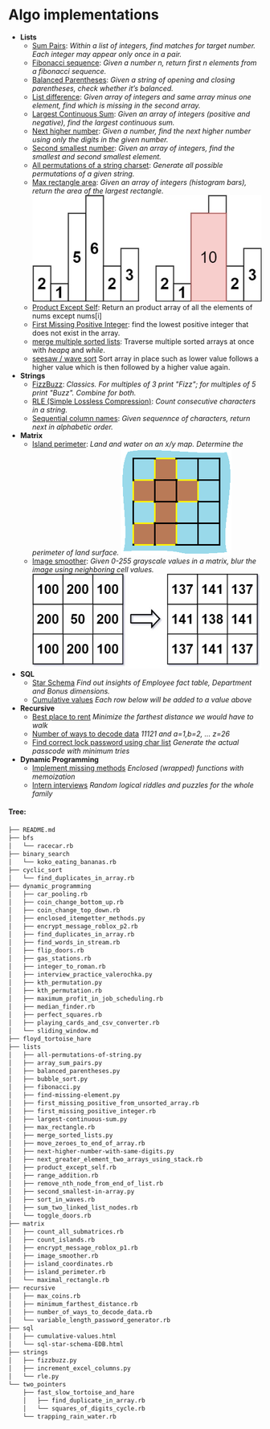 # Algo implementations
- **Lists**
  * [Sum Pairs](lists/array_sum_pairs.py): 
    *Within a list of integers, find matches for target number. Each integer may appear only once in a pair.*
  * [Fibonacci sequence](lists/fibonacci.py):
    *Given a number n, return first n elements from a fibonacci sequence.*
  * [Balanced Parentheses](lists/balanced_parentheses.py):
    *Given a string of opening and closing parentheses, check whether it’s balanced.* 
  * [List difference](lists/find-missing-element.py):
    *Given array of integers and same array minus one element, find which is missing in the second array.* 
  * [Largest Continuous Sum](lists/largest-continuous-sum.py):
    *Given an array of integers (positive and negative), find the largest continuous sum.* 
  * [Next higher number](lists/next-higher-number-with-same-digits.py):
    *Given a number, find the next higher number using only the digits in the given number.*
  * [Second smallest number](lists/second_smallest-in-array.py):
    *Given an array of integers, find the smallest and second smallest element.*
  * [All permutations of a string charset](lists/all-permutations-of-string.py):
    *Generate all possible permutations of a given string.*
  * [Max rectangle area](lists/max_rectangle.rb):
    *Given an array of integers (histogram bars), return the area of the largest rectangle.*
    ![Max rectangle](lists/images/max_rectangle.jpeg)
  * [Product Except Self](lists/product_except_self.rb):
    Return an product array of all the elements of nums except nums[i]  
  * [First Missing Positive Integer](lists/first_missing_positive_integer.rb):
    find the lowest positive integer that does not exist in the array.  
  * [merge multiple sorted lists](lists/merge_sorted_lists.py):
    Traverse multiple sorted arrays at once with *heapq* and _while_.  
  * [seesaw / wave sort](lists/sort_in_waves.rb)
    Sort array in place such as lower value follows a higher value which is then followed by a higher value again.
- **Strings**
  * [FizzBuzz](strings/fizzbuzz.py): 
    *Classics. For multiples of 3 print "Fizz"; for multiples of 5 print "Buzz". Combine for both.*
  * [RLE (Simple Lossless Compression)](strings/rle.py):
    *Count consecutive characters in a string.* 
  * [Sequential column names](strings/increment_excel_columns.py):
    *Given sequennce of characters, return next in alphabetic order.* 
- **Matrix**
  * [Island perimeter](matrix/island_perimeter.rb): 
    *Land and water on an x/y map. Determine the perimeter of land surface.*
    ![Island perimeter](matrix/images/island_perimeter.png)
  * [Image smoother](matrix/image_smoother.rb): 
    *Given 0-255 grayscale values in a matrix, blur the image using neighboring cell values.*
    ![Image Smoother](matrix/images/image_smoother.png)
- **SQL**
  * [Star Schema](http://htmlpreview.github.io/?https://github.com/Kartoshka548/algos/blob/master/sql/sql-star-schema-EDB.html)
    *Find out insights of Employee fact table, Department and Bonus dimensions.*
  * [Cumulative values](http://htmlpreview.github.io/?https://github.com/Kartoshka548/algos/blob/master/sql/cumulative-values.html)
    *Each row below will be added to a value above*
- **Recursive**
  * [Best place to rent](recursive/minimum_farthest_distance.rb)
  *Minimize the farthest distance we would have to walk*
  * [Number of ways to decode data](recursive/number_of_ways_to_decode_data.rb)
  *11121 and a=1,b=2, ... z=26*
  * [Find correct lock password using char list](recursive/variable_length_password_generator.rb)
  *Generate the actual passcode with minimum tries*  
- **Dynamic Programming**
  * [Implement missing methods](dynamic_programming/enclosed_itemgetter_methods.py)
  *Enclosed (wrapped) functions with memoization*
  * [Intern interviews](dynamic_programming/interview_practice_valerochka.py)
  *Random logical riddles and puzzles for the whole family*
  
#### Tree:
```
├── README.md
├── bfs
│   └── racecar.rb
├── binary_search
│   └── koko_eating_bananas.rb
├── cyclic_sort
│   └── find_duplicates_in_array.rb
├── dynamic_programming
│   ├── car_pooling.rb
│   ├── coin_change_bottom_up.rb
│   ├── coin_change_top_down.rb
│   ├── enclosed_itemgetter_methods.py
│   ├── encrypt_message_roblox_p2.rb
│   ├── find_duplicates_in_array.rb
│   ├── find_words_in_stream.rb
│   ├── flip_doors.rb
│   ├── gas_stations.rb
│   ├── integer_to_roman.rb
│   ├── interview_practice_valerochka.py
│   ├── kth_permutation.py
│   ├── kth_permutation.rb
│   ├── maximum_profit_in_job_scheduling.rb
│   ├── median_finder.rb
│   ├── perfect_squares.rb
│   ├── playing_cards_and_csv_converter.rb
│   └── sliding_window.md
├── floyd_tortoise_hare
├── lists
│   ├── all-permutations-of-string.py
│   ├── array_sum_pairs.py
│   ├── balanced_parentheses.py
│   ├── bubble_sort.py
│   ├── fibonacci.py
│   ├── find-missing-element.py
│   ├── first_missing_positive_from_unsorted_array.rb
│   ├── first_missing_positive_integer.rb
│   ├── largest-continuous-sum.py
│   ├── max_rectangle.rb
│   ├── merge_sorted_lists.py
│   ├── move_zeroes_to_end_of_array.rb
│   ├── next-higher-number-with-same-digits.py
│   ├── next_greater_element_two_arrays_using_stack.rb
│   ├── product_except_self.rb
│   ├── range_addition.rb
│   ├── remove_nth_node_from_end_of_list.rb
│   ├── second_smallest-in-array.py
│   ├── sort_in_waves.rb
│   ├── sum_two_linked_list_nodes.rb
│   └── toggle_doors.rb
├── matrix
│   ├── count_all_submatrices.rb
│   ├── count_islands.rb
│   ├── encrypt_message_roblox_p1.rb
│   ├── image_smoother.rb
│   ├── island_coordinates.rb
│   ├── island_perimeter.rb
│   └── maximal_rectangle.rb
├── recursive
│   ├── max_coins.rb
│   ├── minimum_farthest_distance.rb
│   ├── number_of_ways_to_decode_data.rb
│   └── variable_length_password_generator.rb
├── sql
│   ├── cumulative-values.html
│   └── sql-star-schema-EDB.html
├── strings
│   ├── fizzbuzz.py
│   ├── increment_excel_columns.py
│   └── rle.py
└── two_pointers
    ├── fast_slow_tortoise_and_hare
    │   ├── find_duplicate_in_array.rb
    │   └── squares_of_digits_cycle.rb
    └── trapping_rain_water.rb
```
